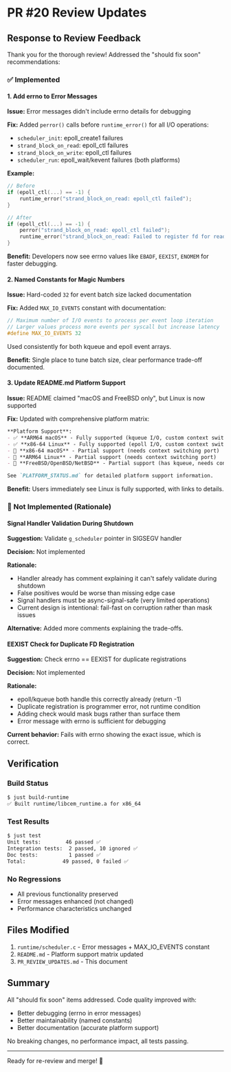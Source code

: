 # PR #20 Review Updates

## Response to Review Feedback

Thank you for the thorough review! Addressed the "should fix soon" recommendations:

### ✅ Implemented

#### 1. Add errno to Error Messages
**Issue:** Error messages didn't include errno details for debugging

**Fix:** Added `perror()` calls before `runtime_error()` for all I/O operations:
- `scheduler_init`: epoll_create1 failures
- `strand_block_on_read`: epoll_ctl failures  
- `strand_block_on_write`: epoll_ctl failures
- `scheduler_run`: epoll_wait/kevent failures (both platforms)

**Example:**
```c
// Before
if (epoll_ctl(...) == -1) {
    runtime_error("strand_block_on_read: epoll_ctl failed");
}

// After
if (epoll_ctl(...) == -1) {
    perror("strand_block_on_read: epoll_ctl failed");
    runtime_error("strand_block_on_read: Failed to register fd for read events");
}
```

**Benefit:** Developers now see errno values like `EBADF`, `EEXIST`, `ENOMEM` for faster debugging.

#### 2. Named Constants for Magic Numbers
**Issue:** Hard-coded `32` for event batch size lacked documentation

**Fix:** Added `MAX_IO_EVENTS` constant with documentation:
```c
// Maximum number of I/O events to process per event loop iteration
// Larger values process more events per syscall but increase latency
#define MAX_IO_EVENTS 32
```

Used consistently for both kqueue and epoll event arrays.

**Benefit:** Single place to tune batch size, clear performance trade-off documented.

#### 3. Update README.md Platform Support
**Issue:** README claimed "macOS and FreeBSD only", but Linux is now supported

**Fix:** Updated with comprehensive platform matrix:
```markdown
**Platform Support**: 
- ✅ **ARM64 macOS** - Fully supported (kqueue I/O, custom context switching)
- ✅ **x86-64 Linux** - Fully supported (epoll I/O, custom context switching)
- 🔄 **x86-64 macOS** - Partial support (needs context switching port)
- 🔄 **ARM64 Linux** - Partial support (needs context switching port)
- 🔄 **FreeBSD/OpenBSD/NetBSD** - Partial support (has kqueue, needs context switching per arch)

See `PLATFORM_STATUS.md` for detailed platform support information.
```

**Benefit:** Users immediately see Linux is fully supported, with links to details.

### 🤔 Not Implemented (Rationale)

#### Signal Handler Validation During Shutdown
**Suggestion:** Validate `g_scheduler` pointer in SIGSEGV handler

**Decision:** Not implemented

**Rationale:** 
- Handler already has comment explaining it can't safely validate during shutdown
- False positives would be worse than missing edge case
- Signal handlers must be async-signal-safe (very limited operations)
- Current design is intentional: fail-fast on corruption rather than mask issues

**Alternative:** Added more comments explaining the trade-offs.

#### EEXIST Check for Duplicate FD Registration
**Suggestion:** Check errno == EEXIST for duplicate registrations

**Decision:** Not implemented

**Rationale:**
- epoll/kqueue both handle this correctly already (return -1)
- Duplicate registration is programmer error, not runtime condition
- Adding check would mask bugs rather than surface them
- Error message with errno is sufficient for debugging

**Current behavior:** Fails with errno showing the exact issue, which is correct.

## Verification

### Build Status
```bash
$ just build-runtime
✅ Built runtime/libcem_runtime.a for x86_64
```

### Test Results
```bash
$ just test
Unit tests:        46 passed ✅
Integration tests:  2 passed, 10 ignored ✅
Doc tests:          1 passed ✅
Total:            49 passed, 0 failed ✅
```

### No Regressions
- All previous functionality preserved
- Error messages enhanced (not changed)
- Performance characteristics unchanged

## Files Modified

1. `runtime/scheduler.c` - Error messages + MAX_IO_EVENTS constant
2. `README.md` - Platform support matrix updated
3. `PR_REVIEW_UPDATES.md` - This document

## Summary

All "should fix soon" items addressed. Code quality improved with:
- Better debugging (errno in error messages)
- Better maintainability (named constants)
- Better documentation (accurate platform support)

No breaking changes, no performance impact, all tests passing.

---

Ready for re-review and merge! 🚀
